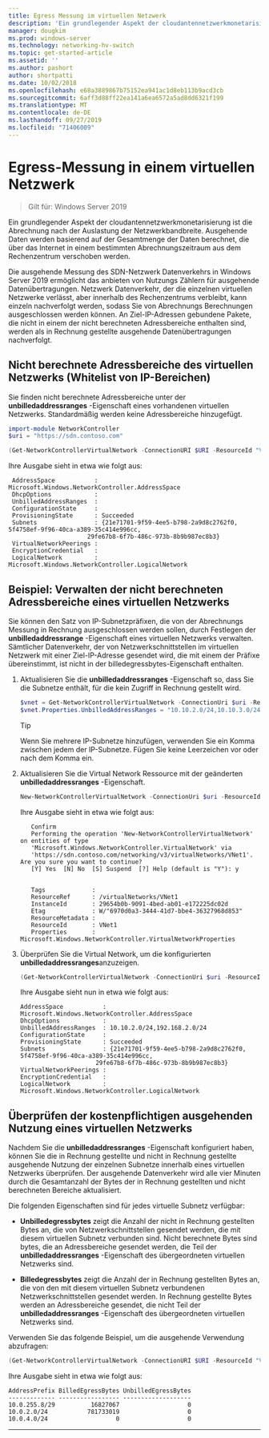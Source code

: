 ```yaml
---
title: Egress Messung im virtuellen Netzwerk
description: 'Ein grundlegender Aspekt der cloudantennetzwerkmonetarisierung ist die ausgehende Netzwerkbandbreite. Beispiel: ausgehende Datenübertragungen in Microsoft Azure Geschäftsmodell. Ausgehende Daten werden basierend auf der Gesamtmenge der Daten berechnet, die aus den Azure-Rechenzentren über das Internet in einem bestimmten Abrechnungszeitraum verschoben werden.'
manager: dougkim
ms.prod: windows-server
ms.technology: networking-hv-switch
ms.topic: get-started-article
ms.assetid: ''
ms.author: pashort
author: shortpatti
ms.date: 10/02/2018
ms.openlocfilehash: e68a3889867b75152ea941ac1d8eb113b9acd3cb
ms.sourcegitcommit: 6aff3d88ff22ea141a6ea6572a5ad8dd6321f199
ms.translationtype: MT
ms.contentlocale: de-DE
ms.lasthandoff: 09/27/2019
ms.locfileid: "71406009"
---
```

# <a name="egress-metering-in-a-virtual-network"></a>Egress-Messung in einem virtuellen Netzwerk

>Gilt für: Windows Server 2019


Ein grundlegender Aspekt der cloudantennetzwerkmonetarisierung ist die Abrechnung nach der Auslastung der Netzwerkbandbreite. Ausgehende Daten werden basierend auf der Gesamtmenge der Daten berechnet, die über das Internet in einem bestimmten Abrechnungszeitraum aus dem Rechenzentrum verschoben werden.

Die ausgehende Messung des SDN-Netzwerk Datenverkehrs in Windows Server 2019 ermöglicht das anbieten von Nutzungs Zählern für ausgehende Datenübertragungen. Netzwerk Datenverkehr, der die einzelnen virtuellen Netzwerke verlässt, aber innerhalb des Rechenzentrums verbleibt, kann einzeln nachverfolgt werden, sodass Sie von Abrechnungs Berechnungen ausgeschlossen werden können. An Ziel-IP-Adressen gebundene Pakete, die nicht in einem der nicht berechneten Adressbereiche enthalten sind, werden als in Rechnung gestellte ausgehende Datenübertragungen nachverfolgt.

## <a name="virtual-network-unbilled-address-ranges-whitelist-of-ip-ranges"></a>Nicht berechnete Adressbereiche des virtuellen Netzwerks (Whitelist von IP-Bereichen)

Sie finden nicht berechnete Adressbereiche unter der **unbilledaddressranges** -Eigenschaft eines vorhandenen virtuellen Netzwerks. Standardmäßig werden keine Adressbereiche hinzugefügt.

   ```PowerShell
   import-module NetworkController
   $uri = "https://sdn.contoso.com"

   (Get-NetworkControllerVirtualNetwork -ConnectionURI $URI -ResourceId "VNet1").properties
   ```

Ihre Ausgabe sieht in etwa wie folgt aus:
   ```
    AddressSpace           : Microsoft.Windows.NetworkController.AddressSpace
    DhcpOptions            :
    UnbilledAddressRanges  :
    ConfigurationState     :
    ProvisioningState      : Succeeded
    Subnets                : {21e71701-9f59-4ee5-b798-2a9d8c2762f0, 5f4758ef-9f96-40ca-a389-35c414e996cc,
                         29fe67b8-6f7b-486c-973b-8b9b987ec8b3}
    VirtualNetworkPeerings :
    EncryptionCredential   :
    LogicalNetwork         : Microsoft.Windows.NetworkController.LogicalNetwork
   ```


## <a name="example-manage-the-unbilled-address-ranges-of-a-virtual-network"></a>Beispiel: Verwalten der nicht berechneten Adressbereiche eines virtuellen Netzwerks

Sie können den Satz von IP-Subnetzpräfixen, die von der Abrechnungs Messung in Rechnung ausgeschlossen werden sollen, durch Festlegen der **unbilledaddressrange** -Eigenschaft eines virtuellen Netzwerks verwalten.  Sämtlicher Datenverkehr, der von Netzwerkschnittstellen im virtuellen Netzwerk mit einer Ziel-IP-Adresse gesendet wird, die mit einem der Präfixe übereinstimmt, ist nicht in der billedegressbytes-Eigenschaft enthalten.

1.  Aktualisieren Sie die **unbilledaddressranges** -Eigenschaft so, dass Sie die Subnetze enthält, für die kein Zugriff in Rechnung gestellt wird.

    ```PowerShell
    $vnet = Get-NetworkControllerVirtualNetwork -ConnectionUri $uri -ResourceID "VNet1"
    $vnet.Properties.UnbilledAddressRanges = "10.10.2.0/24,10.10.3.0/24"
    ```

    >[!TIP]
    >Wenn Sie mehrere IP-Subnetze hinzufügen, verwenden Sie ein Komma zwischen jedem der IP-Subnetze.  Fügen Sie keine Leerzeichen vor oder nach dem Komma ein.

2.  Aktualisieren Sie die Virtual Network Ressource mit der geänderten **unbilledaddressranges** -Eigenschaft.

    ```PowerShell
    New-NetworkControllerVirtualNetwork -ConnectionUri $uri -ResourceId "VNet1" -Properties $unbilled.Properties -PassInnerException
    ```

    Ihre Ausgabe sieht in etwa wie folgt aus:
      ```
         Confirm
         Performing the operation 'New-NetworkControllerVirtualNetwork' on entities of type
         'Microsoft.Windows.NetworkController.VirtualNetwork' via
         'https://sdn.contoso.com/networking/v3/virtualNetworks/VNet1'. Are you sure you want to continue?
         [Y] Yes  [N] No  [S] Suspend  [?] Help (default is "Y"): y


         Tags             :
         ResourceRef      : /virtualNetworks/VNet1
         InstanceId       : 29654b0b-9091-4bed-ab01-e172225dc02d
         Etag             : W/"6970d0a3-3444-41d7-bbe4-36327968d853"
         ResourceMetadata :
         ResourceId       : VNet1
         Properties       : Microsoft.Windows.NetworkController.VirtualNetworkProperties
      ```


3. Überprüfen Sie die Virtual Network, um die konfigurierten **unbilledaddressranges**anzuzeigen.

   ```PowerShell
   (Get-NetworkControllerVirtualNetwork -ConnectionUri $uri -ResourceID "VNet1").properties
   ```

   Ihre Ausgabe sieht nun in etwa wie folgt aus:
   ```
   AddressSpace           : Microsoft.Windows.NetworkController.AddressSpace
   DhcpOptions            :
   UnbilledAddressRanges  : 10.10.2.0/24,192.168.2.0/24
   ConfigurationState     :
   ProvisioningState      : Succeeded
   Subnets                : {21e71701-9f59-4ee5-b798-2a9d8c2762f0, 5f4758ef-9f96-40ca-a389-35c414e996cc,
                        29fe67b8-6f7b-486c-973b-8b9b987ec8b3}
   VirtualNetworkPeerings :
   EncryptionCredential   :
   LogicalNetwork         : Microsoft.Windows.NetworkController.LogicalNetwork
   ```

## <a name="check-the-billed-the-unbilled-egress-usage-of-a-virtual-network"></a>Überprüfen der kostenpflichtigen ausgehenden Nutzung eines virtuellen Netzwerks

Nachdem Sie die **unbilledaddressranges** -Eigenschaft konfiguriert haben, können Sie die in Rechnung gestellte und nicht in Rechnung gestellte ausgehende Nutzung der einzelnen Subnetze innerhalb eines virtuellen Netzwerks überprüfen. Der ausgehende Datenverkehr wird alle vier Minuten durch die Gesamtanzahl der Bytes der in Rechnung gestellten und nicht berechneten Bereiche aktualisiert.

Die folgenden Eigenschaften sind für jedes virtuelle Subnetz verfügbar:

-   **Unbilledegressbytes** zeigt die Anzahl der nicht in Rechnung gestellten Bytes an, die von Netzwerkschnittstellen gesendet werden, die mit diesem virtuellen Subnetz verbunden sind. Nicht berechnete Bytes sind bytes, die an Adressbereiche gesendet werden, die Teil der **unbilledaddressranges** -Eigenschaft des übergeordneten virtuellen Netzwerks sind.

-   **Billedegressbytes** zeigt die Anzahl der in Rechnung gestellten Bytes an, die von den mit diesem virtuellen Subnetz verbundenen Netzwerkschnittstellen gesendet werden. In Rechnung gestellte Bytes werden an Adressbereiche gesendet, die nicht Teil der **unbilledaddressranges** -Eigenschaft des übergeordneten virtuellen Netzwerks sind.

Verwenden Sie das folgende Beispiel, um die ausgehende Verwendung abzufragen:

```PowerShell
(Get-NetworkControllerVirtualNetwork -ConnectionURI $URI -ResourceId "VNet1").properties.subnets.properties | ft AddressPrefix,BilledEgressBytes,UnbilledEgressBytes
```

Ihre Ausgabe sieht in etwa wie folgt aus:
```
AddressPrefix BilledEgressBytes UnbilledEgressBytes
------------- ----------------- -------------------
10.0.255.8/29          16827067                   0
10.0.2.0/24           781733019                   0
10.0.4.0/24                   0                   0
```


---
